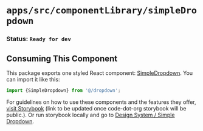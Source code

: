 # `apps/src/componentLibrary/simpleDropdown`

###  Status: ```Ready for dev```

## Consuming This Component

This package exports one styled React component: [SimpleDropdown](SimpleDropdown.tsx). You can import it like this:

```javascript
import {SimpleDropdown} from '@/dropdown';
```

For guidelines on how to use these components and the features they offer, [visit Storybook](https://code-dot-org.github.io/dsco_) 
(link to be updated once code-dot-org storybook will be public.).
Or run storybook locally and go to [Design System / Simple Dropdown](http://localhost:9001/?path=/docs/designsystem-dropdown-simple-dropdown--default-dropdown).
